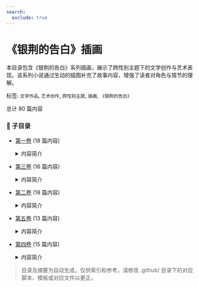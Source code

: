 ```yaml
---
search:
  exclude: true
---
```



# 《银荆的告白》插画

本目录包含《银荆的告白》系列插画，展示了跨性别主题下的文学创作与艺术表现。该系列小说通过生动的插图补充了故事内容，增强了读者对角色与情节的理解。


标签: `文学作品`, `艺术创作`, `跨性别主题`, `插画`, `《银荆的告白》`


总计 80 篇内容


### 📁 子目录

- [第一卷](第一卷) (18 篇内容)
  <details><summary>内容简介</summary>

  这一目录包含了《银荆的告白》第一卷的插画，这部作品通过生动的图像和故事情节，展现了跨性别群体的情感与生活体验。这些插画不仅丰富了小说的叙事，也为读者提供了深入理解角色内心世界的可能。
  </details>
- [第三卷](第三卷) (16 篇内容)
  <details><summary>内容简介</summary>

  本目录收录了《银荆的告白》第三卷的插画作品，展现了跨性别主题在文学艺术创作中的表达。插画作品通过艺术形式传递了生存体验与情感，鼓励公众对跨性别群体的理解与尊重。
  </details>
- [第二卷](第二卷) (18 篇内容)
  <details><summary>内容简介</summary>

  这一目录包含了《银荆的告白》第二卷的插画，展现了作品中的跨性别主题与艺术表现。
  </details>
- [第五卷](第五卷) (13 篇内容)
  <details><summary>内容简介</summary>

  此目录包含《银荆的告白》第五卷的插画，展现了小说中的角色与情节，强调了跨性别主题的艺术表现和文学创作。
  </details>
- [第四卷](第四卷) (15 篇内容)
  <details><summary>内容简介</summary>

  本目录收录了《银荆的告白》第四卷的插画作品，展示了跨性别主题下的文学艺术创作，体现了跨性别群体的情感与身份探索。
  </details>


> 目录及摘要为自动生成，仅供索引和参考，请修改 .github/ 目录下的对应脚本、模板或对应文件以更正。

